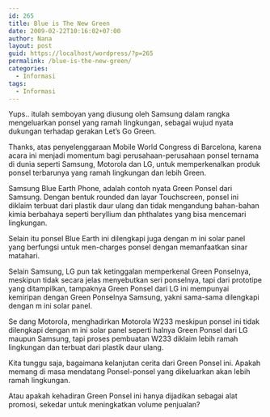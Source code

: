 ```yaml
---
id: 265
title: Blue is The New Green
date: 2009-02-22T10:16:02+07:00
author: Nana
layout: post
guid: https://localhost/wordpress/?p=265
permalink: /blue-is-the-new-green/
categories:
  - Informasi
tags:
  - Informasi
---
```

<div>
  <p>
    Yups.. itulah semboyan yang diusung oleh Samsung dalam rangka mengeluarkan ponsel yang ramah lingkungan, sebagai wujud nyata dukungan terhadap gerakan Let’s Go Green.
  </p>
  
  <p>
    Thanks, atas penyelenggaraan Mobile World Congress di Barcelona, karena acara ini menjadi momentum bagi perusahaan-perusahaan ponsel ternama di dunia seperti Samsung, Motorola dan LG, untuk memperkenalkan produk ponsel terbarunya yang ramah lingkungan dan lebih Green.
  </p>
</div>

<div>
  <p>
    Samsung Blue Earth Phone, adalah contoh nyata Green Ponsel dari Samsung. Dengan bentuk rounded dan layar Touchscreen, ponsel ini diklaim terbuat dari plastik daur ulang dan tidak mengandung bahan-bahan kimia berbahaya seperti beryllium dan phthalates yang bisa mencemari lingkungan.
  </p>
  
  <p>
    Selain itu ponsel Blue Earth ini dilengkapi juga dengan m ini solar panel yang berfungsi untuk men-charges ponsel dengan memanfaatkan sinar matahari.
  </p>
  
  <p>
    <!--more-->
  </p>
</div>

<div>
  <p>
    Selain Samsung, LG pun tak ketinggalan memperkenal Green Ponselnya, meskipun tidak secara jelas menyebutkan seri ponselnya, tapi dari prototipe yang ditampilkan, tampaknya Green Ponsel dari LG ini mempunyai kemiripan dengan Green Ponselnya Samsung, yakni sama-sama dilengkapi dengan m ini solar panel.
  </p>
</div>

<div>
  <p>
    Se dang Motorola, menghadirkan Motorola W233 meskipun ponsel ini tidak dilengkapi dengan m ini solar panel seperti halnya Green Ponsel dari LG maupun Samsung, tapi proses pembuatan W233 diklaim lebih ramah lingkungan dan terbuat dari plastik daur ulang.
  </p>
</div>

<div>
  <p>
    Kita tunggu saja, bagaimana kelanjutan cerita dari Green Ponsel ini. Apakah memang di masa mendatang Ponsel-ponsel yang dikeluarkan akan lebih ramah lingkungan.
  </p>
  
  <p>
    Atau apakah kehadiran Green Ponsel ini hanya dijadikan sebagai alat promosi, sekedar untuk meningkatkan volume penjualan?
  </p>
</div>